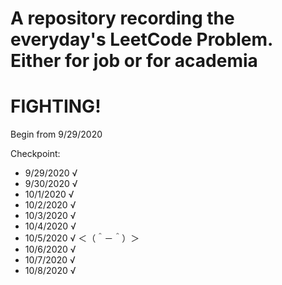 # A repository recording the everyday's LeetCode Problem. Either for job or for academia

# FIGHTING!

Begin from 9/29/2020

Checkpoint:

- 9/29/2020 √
- 9/30/2020 √
- 10/1/2020 √
- 10/2/2020 √
- 10/3/2020 √
- 10/4/2020 √
- 10/5/2020 √ ＜（＾－＾）＞
- 10/6/2020 √
- 10/7/2020 √
- 10/8/2020 √